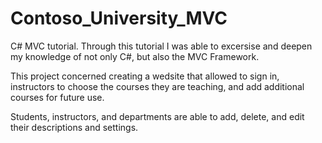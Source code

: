 # Contoso_University_MVC

C# MVC tutorial. Through this tutorial I was able to excersise and deepen my knowledge of not only C#, but also the MVC Framework. 

This project concerned creating a wedsite that allowed to sign in, instructors to choose the courses they are teaching, and add additional courses for future use.

Students, instructors, and departments are able to add, delete, and edit their descriptions and settings.
